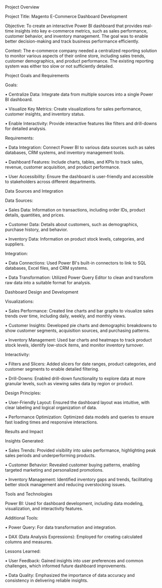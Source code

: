 Project Overview

Project Title: Magento E-Commerce Dashboard Development

Objective: To create an interactive Power BI dashboard that provides real-time insights into key e-commerce metrics, such as sales performance, customer behavior, and inventory management. The goal was to enable better decision-making and track business performance efficiently.

Context: The e-commerce company needed a centralized reporting solution to monitor various aspects of their online store, including sales trends, customer demographics, and product performance. The existing reporting system was either too slow or not sufficiently detailed.

Project Goals and Requirements

Goals:

•	Centralize Data: Integrate data from multiple sources into a single Power BI dashboard.

•	Visualize Key Metrics: Create visualizations for sales performance, customer insights, and inventory status.

•	Enable Interactivity: Provide interactive features like filters and drill-downs for detailed analysis.

Requirements:

•	Data Integration: Connect Power BI to various data sources such as sales databases, CRM systems, and inventory management tools.

•	Dashboard Features: Include charts, tables, and KPIs to track sales, revenue, customer acquisition, and product performance.

•	User Accessibility: Ensure the dashboard is user-friendly and accessible to stakeholders across different departments.

Data Sources and Integration

Data Sources:

•	Sales Data: Information on transactions, including order IDs, product details, quantities, and prices.

•	Customer Data: Details about customers, such as demographics, purchase history, and behavior.

•	Inventory Data: Information on product stock levels, categories, and suppliers.

Integration:

•	Data Connections: Used Power BI's built-in connectors to link to SQL databases, Excel files, and CRM systems.

•	Data Transformation: Utilized Power Query Editor to clean and transform raw data into a suitable format for analysis.

Dashboard Design and Development

Visualizations:

•	Sales Performance: Created line charts and bar graphs to visualize sales trends over time, including daily, weekly, and monthly views.

•	Customer Insights: Developed pie charts and demographic breakdowns to show customer segments, acquisition sources, and purchasing patterns.

•	Inventory Management: Used bar charts and heatmaps to track product stock levels, identify low-stock items, and monitor inventory turnover.

Interactivity:

•	Filters and Slicers: Added slicers for date ranges, product categories, and customer segments to enable detailed filtering.

•	Drill-Downs: Enabled drill-down functionality to explore data at more granular levels, such as viewing sales data by region or product.

Design Principles:

•	User-Friendly Layout: Ensured the dashboard layout was intuitive, with clear labeling and logical organization of data.

•	Performance Optimization: Optimized data models and queries to ensure fast loading times and responsive interactions.

Results and Impact

Insights Generated:

•	Sales Trends: Provided visibility into sales performance, highlighting peak sales periods and underperforming products.

•	Customer Behavior: Revealed customer buying patterns, enabling targeted marketing and personalized promotions.

•	Inventory Management: Identified inventory gaps and trends, facilitating better stock management and reducing overstocking issues.


Tools and Technologies

Power BI: Used for dashboard development, including data modeling, visualization, and interactivity features.

Additional Tools:

•	Power Query: For data transformation and integration.

•	DAX (Data Analysis Expressions): Employed for creating calculated columns and measures.

Lessons Learned:

•	User Feedback: Gained insights into user preferences and common challenges, which informed future dashboard improvements.

•	Data Quality: Emphasized the importance of data accuracy and consistency in delivering reliable insights.

